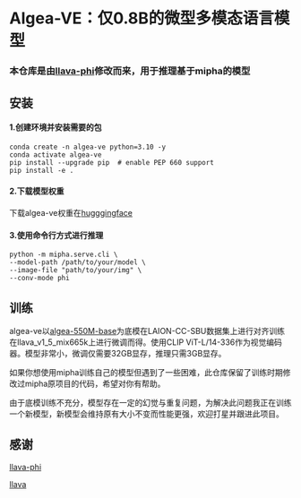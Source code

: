 # Algea-VE：仅0.8B的微型多模态语言模型 

### 本仓库是由[llava-phi](https://github.com/zhuyiche/llava-phi/tree/main)修改而来，用于推理基于mipha的模型 


## 安装 
#### 1.创建环境并安装需要的包 
    
    conda create -n algea-ve python=3.10 -y
    conda activate algea-ve
    pip install --upgrade pip  # enable PEP 660 support
    pip install -e .

#### 2.下载模型权重 

下载algea-ve权重在[hugggingface](https://huggingface.co/PhelixZhen/Algea-VE/tree/main)

#### 3.使用命令行方式进行推理 

    python -m mipha.serve.cli \
    --model-path /path/to/your/model \
    --image-file "path/to/your/img" \
    --conv-mode phi


## 训练 
algea-ve以[algea-550M-base](https://huggingface.co/PhelixZhen/Algae-550M-base)为底模在LAION-CC-SBU数据集上进行对齐训练在llava_v1_5_mix665k上进行微调而得。使用CLIP ViT-L/14-336作为视觉编码器。模型非常小，微调仅需要32GB显存，推理只需3GB显存。

如果你想使用mipha训练自己的模型但遇到了一些困难，此仓库保留了训练时期修改过mipha原项目的代码，希望对你有帮助。

由于底模训练不充分，模型存在一定的幻觉与重复问题，为解决此问题我正在训练一个新模型，新模型会维持原有大小不变而性能更强，欢迎打星并跟进此项目。


## 感谢 

[llava-phi](https://github.com/zhuyiche/llava-phi/tree/main)

[llava](https://github.com/haotian-liu/LLaVA)
